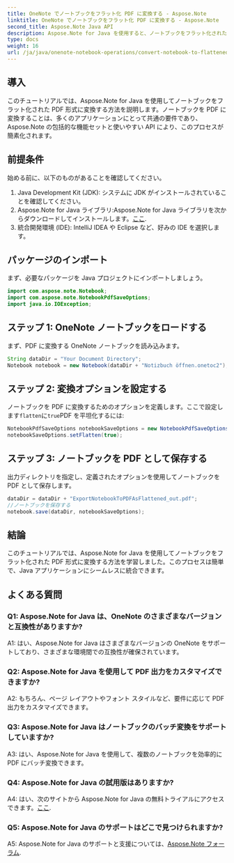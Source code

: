 ```yaml
---
title: OneNote でノートブックをフラット化 PDF に変換する - Aspose.Note
linktitle: OneNote でノートブックをフラット化 PDF に変換する - Aspose.Note
second_title: Aspose.Note Java API
description: Aspose.Note for Java を使用すると、ノートブックをフラット化された PDF に簡単に変換できます。シームレスな統合とカスタマイズのオプションをお楽しみください。
type: docs
weight: 16
url: /ja/java/onenote-notebook-operations/convert-notebook-to-flattened-pdf/
---
```

## 導入

このチュートリアルでは、Aspose.Note for Java を使用してノートブックをフラット化された PDF 形式に変換する方法を説明します。ノートブックを PDF に変換することは、多くのアプリケーションにとって共通の要件であり、Aspose.Note の包括的な機能セットと使いやすい API により、このプロセスが簡素化されます。

## 前提条件

始める前に、以下のものがあることを確認してください。

1. Java Development Kit (JDK): システムに JDK がインストールされていることを確認してください。
2.  Aspose.Note for Java ライブラリ:Aspose.Note for Java ライブラリを次からダウンロードしてインストールします。[ここ](https://releases.aspose.com/note/java/).
3. 統合開発環境 (IDE): IntelliJ IDEA や Eclipse など、好みの IDE を選択します。

## パッケージのインポート

まず、必要なパッケージを Java プロジェクトにインポートしましょう。

```java
import com.aspose.note.Notebook;
import com.aspose.note.NotebookPdfSaveOptions;
import java.io.IOException;
```

## ステップ 1: OneNote ノートブックをロードする

まず、PDF に変換する OneNote ノートブックを読み込みます。

```java
String dataDir = "Your Document Directory";
Notebook notebook = new Notebook(dataDir + "Notizbuch öffnen.onetoc2");
```

## ステップ 2: 変換オプションを設定する

ノートブックを PDF に変換するためのオプションを定義します。ここで設定します`flatten`に`true`PDF を平坦化するには:

```java
NotebookPdfSaveOptions notebookSaveOptions = new NotebookPdfSaveOptions();
notebookSaveOptions.setFlatten(true);
```

## ステップ 3: ノートブックを PDF として保存する

出力ディレクトリを指定し、定義されたオプションを使用してノートブックを PDF として保存します。

```java
dataDir = dataDir + "ExportNotebookToPDFAsFlattened_out.pdf";
//ノートブックを保存する
notebook.save(dataDir, notebookSaveOptions);
```

## 結論

このチュートリアルでは、Aspose.Note for Java を使用してノートブックをフラット化された PDF 形式に変換する方法を学習しました。このプロセスは簡単で、Java アプリケーションにシームレスに統合できます。

## よくある質問

### Q1: Aspose.Note for Java は、OneNote のさまざまなバージョンと互換性がありますか?

A1: はい、Aspose.Note for Java はさまざまなバージョンの OneNote をサポートしており、さまざまな環境間での互換性が確保されています。

### Q2: Aspose.Note for Java を使用して PDF 出力をカスタマイズできますか?

A2: もちろん、ページ レイアウトやフォント スタイルなど、要件に応じて PDF 出力をカスタマイズできます。

### Q3: Aspose.Note for Java はノートブックのバッチ変換をサポートしていますか?

A3: はい、Aspose.Note for Java を使用して、複数のノートブックを効率的に PDF にバッチ変換できます。

### Q4: Aspose.Note for Java の試用版はありますか?

 A4: はい、次のサイトから Aspose.Note for Java の無料トライアルにアクセスできます。[ここ](https://releases.aspose.com/).

### Q5: Aspose.Note for Java のサポートはどこで見つけられますか?

 A5: Aspose.Note for Java のサポートと支援については、[Aspose.Note フォーラム](https://forum.aspose.com/c/note/28).